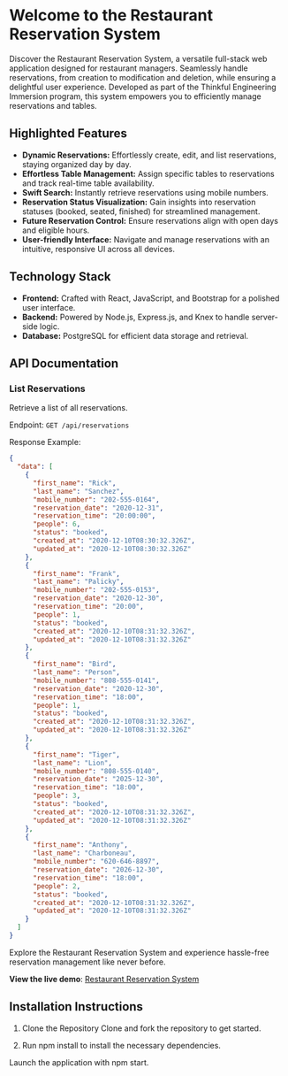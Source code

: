 # Welcome to the Restaurant Reservation System

Discover the Restaurant Reservation System, a versatile full-stack web application designed for restaurant managers. Seamlessly handle reservations, from creation to modification and deletion, while ensuring a delightful user experience. Developed as part of the Thinkful Engineering Immersion program, this system empowers you to efficiently manage reservations and tables.

## Highlighted Features

- **Dynamic Reservations:** Effortlessly create, edit, and list reservations, staying organized day by day.
- **Effortless Table Management:** Assign specific tables to reservations and track real-time table availability.
- **Swift Search:** Instantly retrieve reservations using mobile numbers.
- **Reservation Status Visualization:** Gain insights into reservation statuses (booked, seated, finished) for streamlined management.
- **Future Reservation Control:** Ensure reservations align with open days and eligible hours.
- **User-friendly Interface:** Navigate and manage reservations with an intuitive, responsive UI across all devices.

## Technology Stack

- **Frontend:** Crafted with React, JavaScript, and Bootstrap for a polished user interface.
- **Backend:** Powered by Node.js, Express.js, and Knex to handle server-side logic.
- **Database:** PostgreSQL for efficient data storage and retrieval.

## API Documentation

### List Reservations

Retrieve a list of all reservations.

Endpoint: `GET /api/reservations`

Response Example:

```json
{
  "data": [
    {
      "first_name": "Rick",
      "last_name": "Sanchez",
      "mobile_number": "202-555-0164",
      "reservation_date": "2020-12-31",
      "reservation_time": "20:00:00",
      "people": 6,
      "status": "booked",
      "created_at": "2020-12-10T08:30:32.326Z",
      "updated_at": "2020-12-10T08:30:32.326Z"
    },
    {
      "first_name": "Frank",
      "last_name": "Palicky",
      "mobile_number": "202-555-0153",
      "reservation_date": "2020-12-30",
      "reservation_time": "20:00",
      "people": 1,
      "status": "booked",
      "created_at": "2020-12-10T08:31:32.326Z",
      "updated_at": "2020-12-10T08:31:32.326Z"
    },
    {
      "first_name": "Bird",
      "last_name": "Person",
      "mobile_number": "808-555-0141",
      "reservation_date": "2020-12-30",
      "reservation_time": "18:00",
      "people": 1,
      "status": "booked",
      "created_at": "2020-12-10T08:31:32.326Z",
      "updated_at": "2020-12-10T08:31:32.326Z"
    },
    {
      "first_name": "Tiger",
      "last_name": "Lion",
      "mobile_number": "808-555-0140",
      "reservation_date": "2025-12-30",
      "reservation_time": "18:00",
      "people": 3,
      "status": "booked",
      "created_at": "2020-12-10T08:31:32.326Z",
      "updated_at": "2020-12-10T08:31:32.326Z"
    },
    {
      "first_name": "Anthony",
      "last_name": "Charboneau",
      "mobile_number": "620-646-8897",
      "reservation_date": "2026-12-30",
      "reservation_time": "18:00",
      "people": 2,
      "status": "booked",
      "created_at": "2020-12-10T08:31:32.326Z",
      "updated_at": "2020-12-10T08:31:32.326Z"
    }
  ]
}
```

Explore the Restaurant Reservation System and experience hassle-free reservation management like never before.

**View the live demo**: [Restaurant Reservation System](https://restaurant-reservations-client-pwym.onrender.com)

## Installation Instructions

1. Clone the Repository
Clone and fork the repository to get started.

2. Run npm install to install the necessary dependencies.

Launch the application with npm start.
